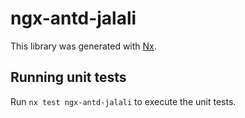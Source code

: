 # ngx-antd-jalali

This library was generated with [Nx](https://nx.dev).

## Running unit tests

Run `nx test ngx-antd-jalali` to execute the unit tests.
